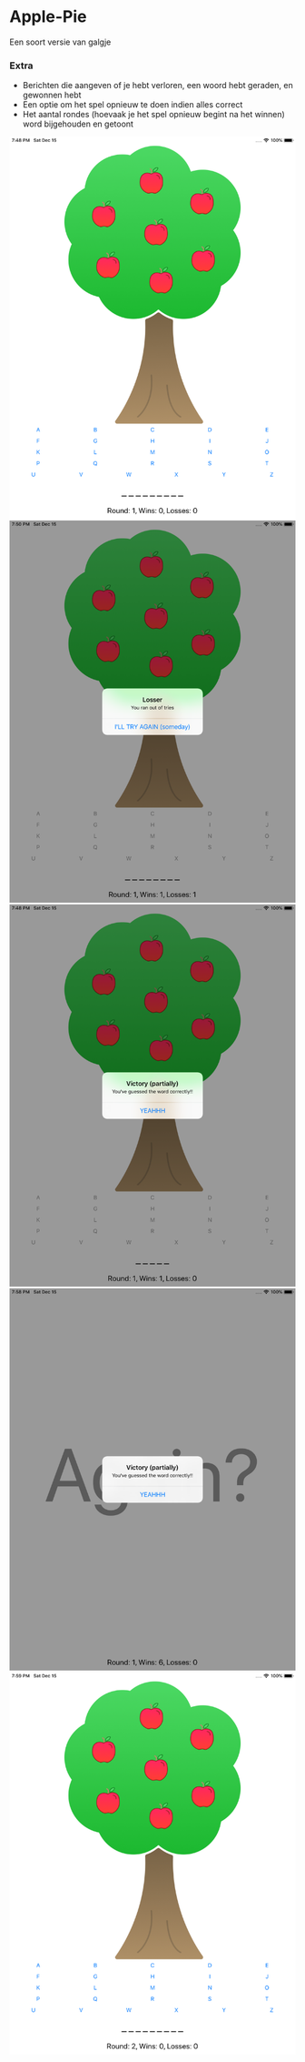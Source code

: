 # Apple-Pie
Een soort versie van galgje

### Extra
- Berichten die aangeven of je hebt verloren, een woord hebt geraden, en gewonnen hebt
- Een optie om het spel opnieuw te doen indien alles correct
- Het aantal rondes (hoevaak je het spel opnieuw begint na het winnen) word bijgehouden en getoont

![normal screen](begin.png)
![win screen](loss.png)
![message screen](partial.png)
![again screen](won.png)
![normal again screen](new.png)
